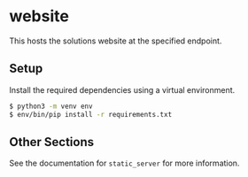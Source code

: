 # website

This hosts the solutions website at the specified endpoint.

## Setup

Install the required dependencies using a virtual environment.

```bash
$ python3 -m venv env
$ env/bin/pip install -r requirements.txt
```

## Other Sections

See the documentation for ```static_server``` for more information.
